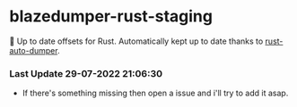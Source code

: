 # blazedumper-rust-staging

🚀 Up to date offsets for Rust. Automatically kept up to date thanks to [rust-auto-dumper](https://github.com/Akandesh/rust-auto-dumper).


### Last Update 29-07-2022 21:06:30
- If there's something missing then open a issue and i'll try to add it asap.
